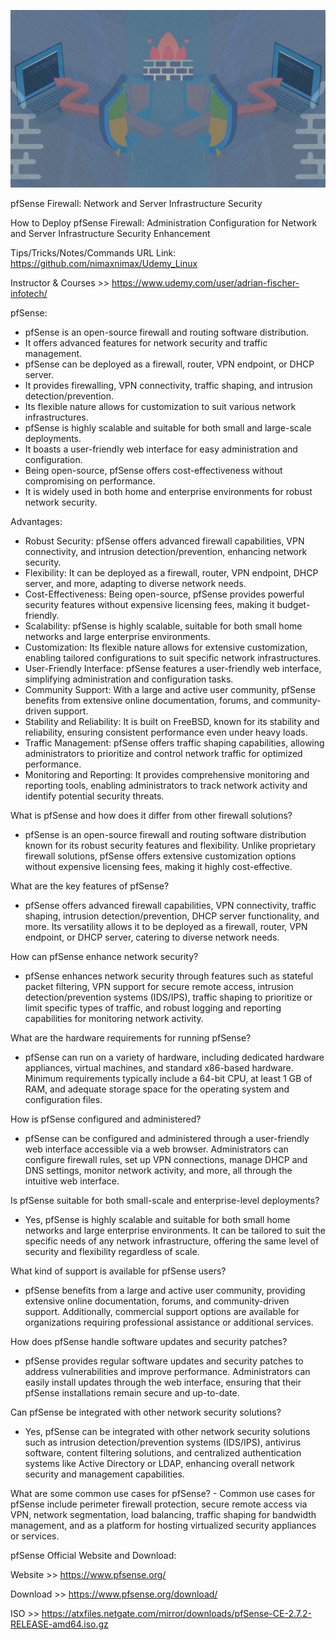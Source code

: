 

![alt text](zimage.jpg)

pfSense Firewall: Network and Server Infrastructure Security

How to Deploy pfSense Firewall: Administration Configuration for Network and Server Infrastructure Security Enhancement

Tips/Tricks/Notes/Commands URL Link: https://github.com/nimaxnimax/Udemy_Linux

Instructor & Courses >> https://www.udemy.com/user/adrian-fischer-infotech/


pfSense:

- pfSense is an open-source firewall and routing software distribution.
- It offers advanced features for network security and traffic management.
- pfSense can be deployed as a firewall, router, VPN endpoint, or DHCP server.
- It provides firewalling, VPN connectivity, traffic shaping, and intrusion detection/prevention.
- Its flexible nature allows for customization to suit various network infrastructures.
- pfSense is highly scalable and suitable for both small and large-scale deployments.
- It boasts a user-friendly web interface for easy administration and configuration.
- Being open-source, pfSense offers cost-effectiveness without compromising on performance.
- It is widely used in both home and enterprise environments for robust network security.


Advantages:

- Robust Security: pfSense offers advanced firewall capabilities, VPN connectivity, and intrusion detection/prevention, enhancing network security.
- Flexibility: It can be deployed as a firewall, router, VPN endpoint, DHCP server, and more, adapting to diverse network needs.
- Cost-Effectiveness: Being open-source, pfSense provides powerful security features without expensive licensing fees, making it budget-friendly.
- Scalability: pfSense is highly scalable, suitable for both small home networks and large enterprise environments.
- Customization: Its flexible nature allows for extensive customization, enabling tailored configurations to suit specific network infrastructures.
- User-Friendly Interface: pfSense features a user-friendly web interface, simplifying administration and configuration tasks.
- Community Support: With a large and active user community, pfSense benefits from extensive online documentation, forums, and community-driven support.
- Stability and Reliability: It is built on FreeBSD, known for its stability and reliability, ensuring consistent performance even under heavy loads.
- Traffic Management: pfSense offers traffic shaping capabilities, allowing administrators to prioritize and control network traffic for optimized performance.
- Monitoring and Reporting: It provides comprehensive monitoring and reporting tools, enabling administrators to track network activity and identify potential security threats.


What is pfSense and how does it differ from other firewall solutions?
   - pfSense is an open-source firewall and routing software distribution known for its robust security features and flexibility. Unlike proprietary firewall solutions, pfSense offers extensive customization options without expensive licensing fees, making it highly cost-effective.


What are the key features of pfSense?
   - pfSense offers advanced firewall capabilities, VPN connectivity, traffic shaping, intrusion detection/prevention, DHCP server functionality, and more. Its versatility allows it to be deployed as a firewall, router, VPN endpoint, or DHCP server, catering to diverse network needs.


How can pfSense enhance network security?
   - pfSense enhances network security through features such as stateful packet filtering, VPN support for secure remote access, intrusion detection/prevention systems (IDS/IPS), traffic shaping to prioritize or limit specific types of traffic, and robust logging and reporting capabilities for monitoring network activity.


What are the hardware requirements for running pfSense?
   - pfSense can run on a variety of hardware, including dedicated hardware appliances, virtual machines, and standard x86-based hardware. Minimum requirements typically include a 64-bit CPU, at least 1 GB of RAM, and adequate storage space for the operating system and configuration files.


How is pfSense configured and administered?
   - pfSense can be configured and administered through a user-friendly web interface accessible via a web browser. Administrators can configure firewall rules, set up VPN connections, manage DHCP and DNS settings, monitor network activity, and more, all through the intuitive web interface.


Is pfSense suitable for both small-scale and enterprise-level deployments?
   - Yes, pfSense is highly scalable and suitable for both small home networks and large enterprise environments. It can be tailored to suit the specific needs of any network infrastructure, offering the same level of security and flexibility regardless of scale.


What kind of support is available for pfSense users?
   - pfSense benefits from a large and active user community, providing extensive online documentation, forums, and community-driven support. Additionally, commercial support options are available for organizations requiring professional assistance or additional services.


How does pfSense handle software updates and security patches?
   - pfSense provides regular software updates and security patches to address vulnerabilities and improve performance. Administrators can easily install updates through the web interface, ensuring that their pfSense installations remain secure and up-to-date.


Can pfSense be integrated with other network security solutions?
   - Yes, pfSense can be integrated with other network security solutions such as intrusion detection/prevention systems (IDS/IPS), antivirus software, content filtering solutions, and centralized authentication systems like Active Directory or LDAP, enhancing overall network security and management capabilities.


What are some common use cases for pfSense?
    - Common use cases for pfSense include perimeter firewall protection, secure remote access via VPN, network segmentation, load balancing, traffic shaping for bandwidth management, and as a platform for hosting virtualized security appliances or services.


pfSense Official Website and Download:

Website >> https://www.pfsense.org/

Download >> https://www.pfsense.org/download/

ISO >> https://atxfiles.netgate.com/mirror/downloads/pfSense-CE-2.7.2-RELEASE-amd64.iso.gz

